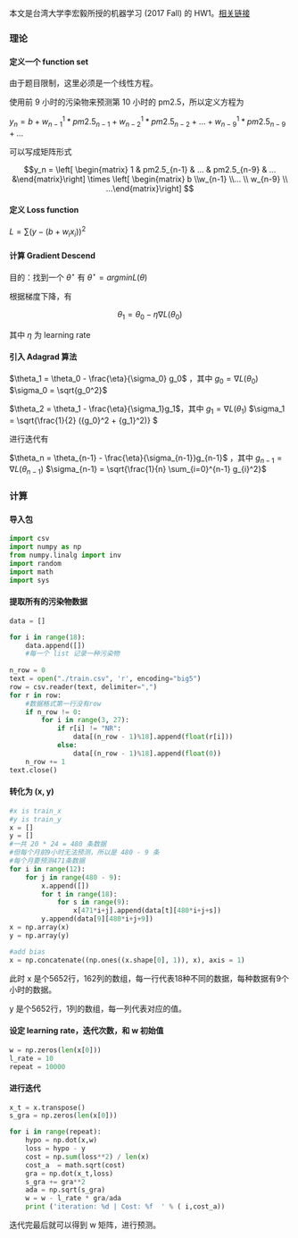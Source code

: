 本文是台湾大学李宏毅所授的机器学习 (2017 Fall) 的 HW1。[相关链接](https://ntumlta.github.io/2017fall-ml-hw1/)

### 理论

#### 定义一个 function set

由于题目限制，这里必须是一个线性方程。

使用前 9 小时的污染物来预测第 10 小时的 pm2.5，所以定义方程为

$y_n = b + w^1_{n-1} *pm2.5_{n-1} + w^1_{n-2} * pm2.5_{n-2} + ... + w^1_{n-9} * pm2.5_{n-9}+...$

可以写成矩阵形式

$$y_n = \left[ \begin{matrix}  1 & pm2.5_{n-1} & ... & pm2.5_{n-9} & ... &\end{matrix}\right] \times \left[ \begin{matrix} b \\w_{n-1} \\... \\ w_{n-9} \\ ...\end{matrix}\right] $$

#### 定义 Loss function

$L = \sum(y - (b + w_ix_i))^2$

#### 计算 Gradient Descend

目的：找到一个 $\theta^{\star}$ 有 $\theta^{\star} = argminL(\theta)$

根据梯度下降，有

$$\theta_{1} = \theta_{0} - η \nabla L(\theta_0)$$

其中  $\eta$  为 learning rate

#### 引入 Adagrad 算法

$\theta_1 = \theta_0 - \frac{\eta}{\sigma_0} g_0$ ，其中 $g_0 = \nabla L(\theta_0)$  $\sigma_0 = \sqrt{g_0^2}$

$\theta_2 = \theta_1 - \frac{\eta}{\sigma_1}g_1$，其中 $g_1 = \nabla L (\theta_1)$    $\sigma_1 = \sqrt{\frac{1}{2} ({g_0}^2 + {g_1}^2)} $

进行迭代有

$\theta_n = \theta_{n-1} - \frac{\eta}{\sigma_{n-1}}g_{n-1}$ ，其中 $g_{n-1}  = \nabla L (\theta_{n-1})$  $\sigma_{n-1} = \sqrt{\frac{1}{n} \sum_{i=0}^{n-1} g_{i}^2}$

### 计算

#### 导入包

`````python
import csv 
import numpy as np
from numpy.linalg import inv
import random
import math
import sys
`````

#### 提取所有的污染物数据

```python
data = []

for i in range(18):
    data.append([])
	#每一个 list 记录一种污染物 
    
n_row = 0
text = open("./train.csv", 'r', encoding="big5")
row = csv.reader(text, delimiter=",")
for r in row:
    #数据格式第一行没有row
    if n_row != 0:
        for i in range(3, 27):
            if r[i] != "NR":
                data[(n_row - 1)%18].append(float(r[i]))
            else:
                data[(n_row - 1)%18].append(float(0))
    n_row += 1
text.close()
```

#### 转化为 (x, y)

```python
#x is train_x
#y is train_y
x = []
y = []
#一共 20 * 24 = 480 条数据
#但每个月前9小时无法预测，所以是 480 - 9 条
#每个月要预测471条数据
for i in range(12):
    for j in range(480 - 9):
        x.append([])
        for t in range(18):
            for s in range(9):
                x[471*i+j].append(data[t][480*i+j+s])
        y.append(data[9][480*i+j+9])
x = np.array(x)
y = np.array(y)

#add bias
x = np.concatenate((np.ones((x.shape[0], 1)), x), axis = 1)
```

此时 x 是个5652行，162列的数组，每一行代表18种不同的数据，每种数据有9个小时的数据。

y 是个5652行，1列的数组，每一列代表对应的值。

#### 设定 learning rate，迭代次数，和 w 初始值

````python
w = np.zeros(len(x[0]))
l_rate = 10
repeat = 10000

````

#### 进行迭代

```python
x_t = x.transpose()
s_gra = np.zeros(len(x[0]))

for i in range(repeat):
    hypo = np.dot(x,w)
    loss = hypo - y
    cost = np.sum(loss**2) / len(x)
    cost_a  = math.sqrt(cost)
    gra = np.dot(x_t,loss)
    s_gra += gra**2
    ada = np.sqrt(s_gra)
    w = w - l_rate * gra/ada
    print ('iteration: %d | Cost: %f  ' % ( i,cost_a))
```

迭代完最后就可以得到 w 矩阵，进行预测。